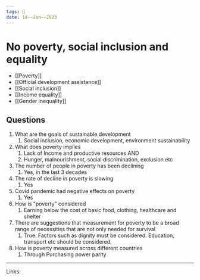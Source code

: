 ```yaml
---
tags: 🌱
date: 14--Jan--2023
---
```


# No poverty, social inclusion and equality

- [[Poverty]]
- [[Official development assistance]]
- [[Social inclusion]]
- [[Income equality]]
- [[Gender inequality]]

## Questions
1. What are the goals of sustainable development
    1. Social inclusion, economic development, environment sustainability
2. What does poverty implies
    1. Lack of Income and productive resources AND
    2. Hunger, malnourishment, social discrimination, exclusion etc
3. The number of people in poverty has been declining
    1. Yes, in the last 3 decades
4. The rate of decline in poverty is slowing
    1. Yes
5. Covid pandemic had negative effects on poverty
    1. Yes
6. How is "poverty" considered
    1. Earning below the cost of basic food, clothing, healthcare and shelter
7. There are suggestions that measurement for poverty to be a broad range of necessities that are not only needed for survival
    1. True. Factors such as dignity must be considered. Education, transport etc should be considered.
8. How is poverty measured across different countries
    1. Through Purchasing power parity

---
Links: 